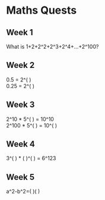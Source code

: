 # Maths Quests

## Week 1
What is 1+2+2^2+2^3+2^4+...+2^100?

## Week 2
0.5 = 2^( )  
0.25 = 2^( )

## Week 3
2^10 * 5^( ) = 10^10  
2^100 * 5^( ) = 10^( )

## Week 4
3^( ) * ( )^( ) = 6^123

## Week 5
a^2-b^2=(   )(   )
